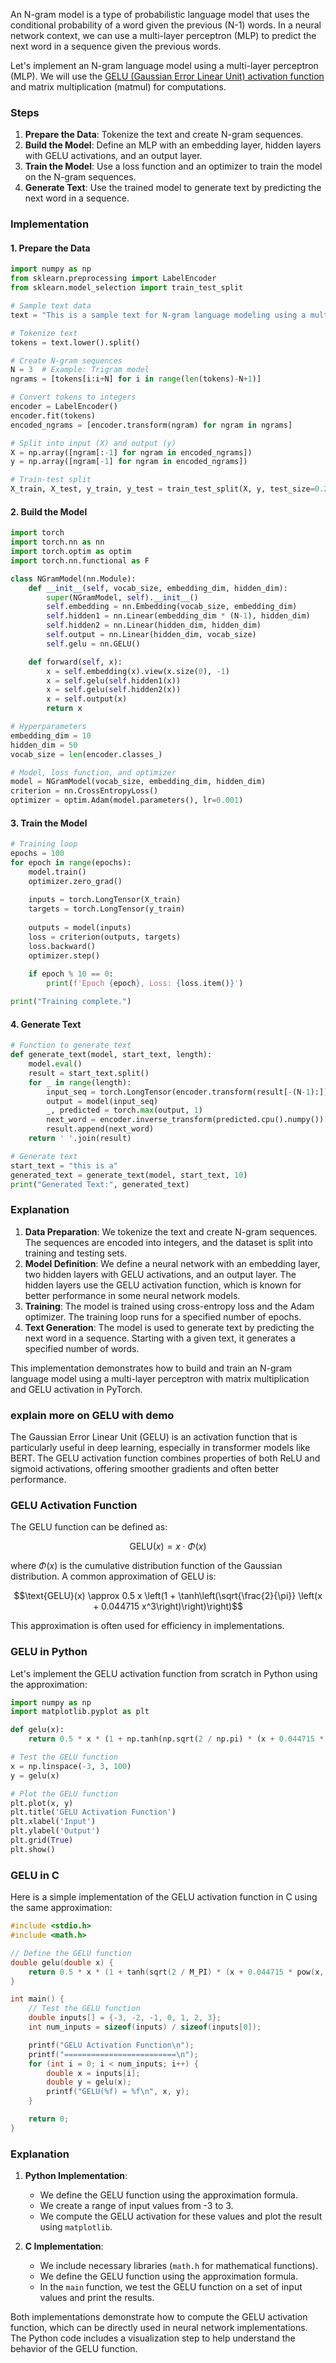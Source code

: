 An N-gram model is a type of probabilistic language model that uses the conditional probability of a word given the previous \(N-1\) words. In a neural network context, we can use a multi-layer perceptron (MLP) to predict the next word in a sequence given the previous words.

Let's implement an N-gram language model using a multi-layer perceptron (MLP). We will use the [GELU (Gaussian Error Linear Unit) activation function](https://paperswithcode.com/method/gelu) and matrix multiplication (matmul) for computations.

### Steps

1. **Prepare the Data**: Tokenize the text and create N-gram sequences.
2. **Build the Model**: Define an MLP with an embedding layer, hidden layers with GELU activations, and an output layer.
3. **Train the Model**: Use a loss function and an optimizer to train the model on the N-gram sequences.
4. **Generate Text**: Use the trained model to generate text by predicting the next word in a sequence.

### Implementation

#### 1. Prepare the Data

```python
import numpy as np
from sklearn.preprocessing import LabelEncoder
from sklearn.model_selection import train_test_split

# Sample text data
text = "This is a sample text for N-gram language modeling using a multi-layer perceptron."

# Tokenize text
tokens = text.lower().split()

# Create N-gram sequences
N = 3  # Example: Trigram model
ngrams = [tokens[i:i+N] for i in range(len(tokens)-N+1)]

# Convert tokens to integers
encoder = LabelEncoder()
encoder.fit(tokens)
encoded_ngrams = [encoder.transform(ngram) for ngram in ngrams]

# Split into input (X) and output (y)
X = np.array([ngram[:-1] for ngram in encoded_ngrams])
y = np.array([ngram[-1] for ngram in encoded_ngrams])

# Train-test split
X_train, X_test, y_train, y_test = train_test_split(X, y, test_size=0.2, random_state=42)
```

#### 2. Build the Model

```python
import torch
import torch.nn as nn
import torch.optim as optim
import torch.nn.functional as F

class NGramModel(nn.Module):
    def __init__(self, vocab_size, embedding_dim, hidden_dim):
        super(NGramModel, self).__init__()
        self.embedding = nn.Embedding(vocab_size, embedding_dim)
        self.hidden1 = nn.Linear(embedding_dim * (N-1), hidden_dim)
        self.hidden2 = nn.Linear(hidden_dim, hidden_dim)
        self.output = nn.Linear(hidden_dim, vocab_size)
        self.gelu = nn.GELU()

    def forward(self, x):
        x = self.embedding(x).view(x.size(0), -1)
        x = self.gelu(self.hidden1(x))
        x = self.gelu(self.hidden2(x))
        x = self.output(x)
        return x

# Hyperparameters
embedding_dim = 10
hidden_dim = 50
vocab_size = len(encoder.classes_)

# Model, loss function, and optimizer
model = NGramModel(vocab_size, embedding_dim, hidden_dim)
criterion = nn.CrossEntropyLoss()
optimizer = optim.Adam(model.parameters(), lr=0.001)
```

#### 3. Train the Model

```python
# Training loop
epochs = 100
for epoch in range(epochs):
    model.train()
    optimizer.zero_grad()
    
    inputs = torch.LongTensor(X_train)
    targets = torch.LongTensor(y_train)
    
    outputs = model(inputs)
    loss = criterion(outputs, targets)
    loss.backward()
    optimizer.step()
    
    if epoch % 10 == 0:
        print(f'Epoch {epoch}, Loss: {loss.item()}')

print("Training complete.")
```

#### 4. Generate Text

```python
# Function to generate text
def generate_text(model, start_text, length):
    model.eval()
    result = start_text.split()
    for _ in range(length):
        input_seq = torch.LongTensor(encoder.transform(result[-(N-1):])).unsqueeze(0)
        output = model(input_seq)
        _, predicted = torch.max(output, 1)
        next_word = encoder.inverse_transform(predicted.cpu().numpy())[0]
        result.append(next_word)
    return ' '.join(result)

# Generate text
start_text = "this is a"
generated_text = generate_text(model, start_text, 10)
print("Generated Text:", generated_text)
```

### Explanation

1. **Data Preparation**: We tokenize the text and create N-gram sequences. The sequences are encoded into integers, and the dataset is split into training and testing sets.
2. **Model Definition**: We define a neural network with an embedding layer, two hidden layers with GELU activations, and an output layer. The hidden layers use the GELU activation function, which is known for better performance in some neural network models.
3. **Training**: The model is trained using cross-entropy loss and the Adam optimizer. The training loop runs for a specified number of epochs.
4. **Text Generation**: The model is used to generate text by predicting the next word in a sequence. Starting with a given text, it generates a specified number of words.

This implementation demonstrates how to build and train an N-gram language model using a multi-layer perceptron with matrix multiplication and GELU activation in PyTorch.

### explain more on GELU with demo
The Gaussian Error Linear Unit (GELU) is an activation function that is particularly useful in deep learning, especially in transformer models like BERT. The GELU activation function combines properties of both ReLU and sigmoid activations, offering smoother gradients and often better performance.

### GELU Activation Function

The GELU function can be defined as:

$$\text{GELU}(x) = x \cdot \Phi(x)$$

where $\Phi(x)$ is the cumulative distribution function of the Gaussian distribution. A common approximation of GELU is:

$$\text{GELU}(x) \approx 0.5 x \left(1 + \tanh\left(\sqrt{\frac{2}{\pi}} \left(x + 0.044715 x^3\right)\right)\right)$$

This approximation is often used for efficiency in implementations.

### GELU in Python

Let's implement the GELU activation function from scratch in Python using the approximation:

```python
import numpy as np
import matplotlib.pyplot as plt

def gelu(x):
    return 0.5 * x * (1 + np.tanh(np.sqrt(2 / np.pi) * (x + 0.044715 * np.power(x, 3))))

# Test the GELU function
x = np.linspace(-3, 3, 100)
y = gelu(x)

# Plot the GELU function
plt.plot(x, y)
plt.title('GELU Activation Function')
plt.xlabel('Input')
plt.ylabel('Output')
plt.grid(True)
plt.show()
```

### GELU in C

Here is a simple implementation of the GELU activation function in C using the same approximation:

```c
#include <stdio.h>
#include <math.h>

// Define the GELU function
double gelu(double x) {
    return 0.5 * x * (1 + tanh(sqrt(2 / M_PI) * (x + 0.044715 * pow(x, 3))));
}

int main() {
    // Test the GELU function
    double inputs[] = {-3, -2, -1, 0, 1, 2, 3};
    int num_inputs = sizeof(inputs) / sizeof(inputs[0]);

    printf("GELU Activation Function\n");
    printf("=========================\n");
    for (int i = 0; i < num_inputs; i++) {
        double x = inputs[i];
        double y = gelu(x);
        printf("GELU(%f) = %f\n", x, y);
    }

    return 0;
}
```

### Explanation

1. **Python Implementation**:
    - We define the GELU function using the approximation formula.
    - We create a range of input values from -3 to 3.
    - We compute the GELU activation for these values and plot the result using `matplotlib`.

2. **C Implementation**:
    - We include necessary libraries (`math.h` for mathematical functions).
    - We define the GELU function using the approximation formula.
    - In the `main` function, we test the GELU function on a set of input values and print the results.

Both implementations demonstrate how to compute the GELU activation function, which can be directly used in neural network implementations. The Python code includes a visualization step to help understand the behavior of the GELU function.